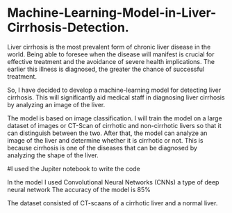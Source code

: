 # Machine-Learning-Model-in-Liver-Cirrhosis-Detection.
Liver cirrhosis is the most prevalent form of chronic liver disease in the world. Being able to foresee when the disease will manifest is crucial for effective treatment and the avoidance of severe health implications. The earlier this illness is diagnosed, the greater the chance of successful treatment.

So, I have decided to develop a machine-learning model for detecting liver cirrhosis. This will significantly aid medical staff in diagnosing liver cirrhosis by analyzing an image of the liver.

The model is based on image classification. I will train the model on a large dataset of images or CT-Scan of cirrhotic and non-cirrhotic livers so that it can distinguish between the two. After that, the model can analyze an image of the liver and determine whether it is cirrhotic or not. This is because cirrhosis is one of the diseases that can be diagnosed by analyzing the shape of the liver.

#I used the Jupiter notebook to write the code

In the model I used Convolutional Neural Networks (CNNs) a type of deep neural network
The accuracy of the model is 85%

The dataset consisted of CT-scaans of a cirrhotic liver and a normal liver.
